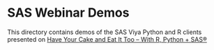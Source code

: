 # SAS Webinar Demos

This directory contains demos of the SAS Viya Python and R clients presented on [Have Your Cake and Eat It Too – With R, Python + SAS®](https://www.sas.com/en_us/webinars/have-your-cake-eat-it-python-sas.html)
